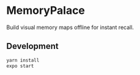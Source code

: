 # MemoryPalace

Build visual memory maps offline for instant recall.

## Development

```bash
yarn install
expo start
```
